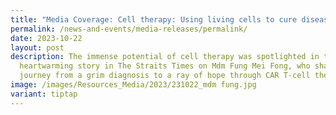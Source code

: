 ```yaml
---
title: "Media Coverage: Cell therapy: Using living cells to cure disease"
permalink: /news-and-events/media-releases/permalink/
date: 2023-10-22
layout: post
description: The immense potential of cell therapy was spotlighted in this
  heartwarming story in The Straits Times on Mdm Fung Mei Fong, who shared her
  journey from a grim diagnosis to a ray of hope through CAR T-cell therapy.
image: /images/Resources_Media/2023/231022_mdm fung.jpg
variant: tiptap
---
```

